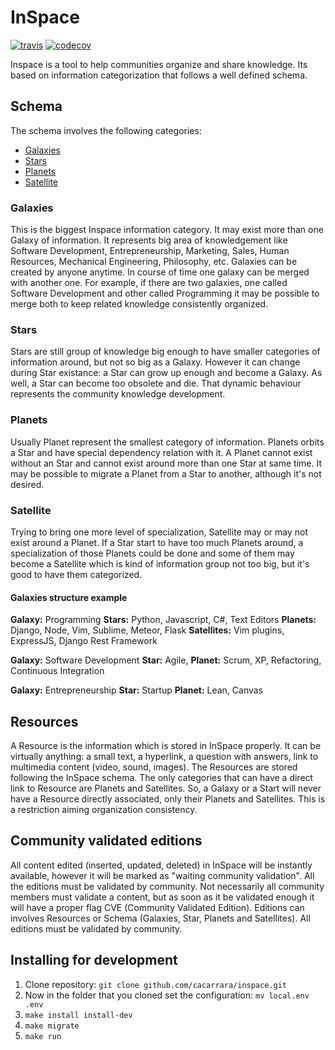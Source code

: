 # InSpace

[![travis](https://travis-ci.org/cacarrara/inspace.svg?branch=master)](https://travis-ci.org/cacarrara/inspace/)
[![codecov](https://codecov.io/gh/cacarrara/inspace/branch/master/graph/badge.svg)](https://codecov.io/gh/cacarrara/inspace)

Inspace is a tool to help communities organize and share knowledge. Its
based on information categorization that follows a well defined schema.


## Schema

The schema involves the following categories:

* [Galaxies](#galaxies)
* [Stars](#stars)
* [Planets](#planets)
* [Satellite](#satellite)

### Galaxies

This is the biggest Inspace information category. It may exist more than
one Galaxy of information. It represents big area of knowledgement like
Software Development, Entrepreneurship, Marketing, Sales, Human
Resources, Mechanical Engineering, Philosophy, etc. Galaxies can be
created by anyone anytime.  In course of time one galaxy can be merged
with another one. For example, if there are two galaxies, one called
Software Development and other called Programming it may be possible to
merge both to keep related knowledge consistently organized.

### Stars

Stars are still group of knowledge big enough to have smaller categories
of information around, but not so big as a Galaxy. However it can change
during Star existance: a Star can grow up enough and become a Galaxy. As
well, a Star can become too obsolete and die. That dynamic behaviour
represents the community knowledge development.

### Planets

Usually Planet represent the smallest category of information. Planets
orbits a Star and have special dependency relation with it. A Planet
cannot exist without an Star and cannot exist around more than one Star
at same time. It may be possible to migrate a Planet from a Star to
another, although it's not desired.

### Satellite

Trying to bring one more level of specialization, Satellite may or may
not exist around a Planet. If a Star start to have too much Planets
around, a specialization of those Planets could be done and some of them
may become a Satellite which is kind of information group not too big,
but it's good to have them categorized.

#### Galaxies structure example

**Galaxy:** Programming  **Stars:** Python, Javascript, C#, Text Editors
**Planets:** Django, Node, Vim, Sublime, Meteor, Flask  **Satellites:**
Vim plugins, ExpressJS, Django Rest Framework

**Galaxy:** Software Development  **Star:** Agile,  **Planet:** Scrum,
XP, Refactoring, Continuous Integration

**Galaxy:** Entrepreneurship  **Star:** Startup  **Planet:** Lean,
Canvas


## Resources

A Resource is the information which is stored in InSpace properly. It
can be virtually anything: a small text, a hyperlink, a question with
answers, link to multimedia content (video, sound, images).  The
Resources are stored following the InSpace schema. The only categories
that can have a direct link to Resource are Planets and Satellites. So,
a Galaxy or a Start will never have a Resource directly associated, only
their Planets and Satellites. This is a restriction aiming organization
consistency.


## Community validated editions

All content edited (inserted, updated, deleted) in InSpace will be
instantly available, however it will be marked as "waiting community
validation". All the editions must be validated by community. Not
necessarily all community members must validate a content, but as soon
as it be validated enough it will have a proper flag CVE (Community
Validated Edition).  Editions can involves Resources or Schema
(Galaxies, Star, Planets and Satellites). All editions must be validated
by community.


## Installing for development

1. Clone repository: `git clone github.com/cacarrara/inspace.git`
2. Now in the folder that you cloned set the configuration: `mv local.env .env`
3. `make install install-dev`
5. `make migrate`
6. `make run`
